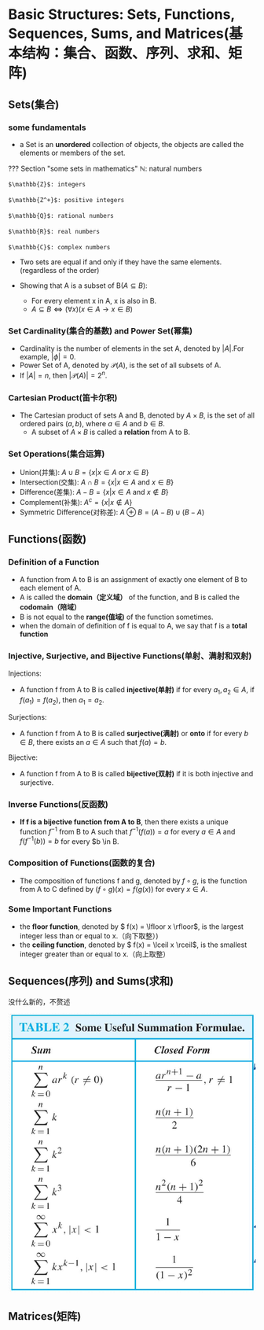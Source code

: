 # Basic Structures: Sets, Functions, Sequences, Sums, and Matrices(基本结构：集合、函数、序列、求和、矩阵)

## Sets(集合)
### some fundamentals
+ a Set is an **unordered** collection of objects, the objects are called the elements or members of the set.

??? Section "some sets in mathematics" 
    $\mathbb{N}$: natural numbers 
    
    $\mathbb{Z}$: integers 
    
    $\mathbb{Z^+}$: positive integers 
    
    $\mathbb{Q}$: rational numbers 
    
    $\mathbb{R}$: real numbers 
    
    $\mathbb{C}$: complex numbers 

+ Two sets are equal if and only if they have the same elements.(regardless of the order)

+ Showing that A is a subset of B($A \subseteq B$):
    + For every element x in A, x is also in B.
    + $A \subseteq B \Leftrightarrow (\forall x)(x \in A \rightarrow x \in B)$

### Set Cardinality(集合的基数) and Power Set(幂集)
+ Cardinality is the number of elements in the set A, denoted by $|A|$.For example, $| \phi | = 0$.
+ Power Set of A, denoted by $\mathcal{P}(A)$, is the set of all subsets of A.
+ If $|A| = n$, then $|\mathcal{P}(A)| = 2^n$.

### Cartesian Product(笛卡尔积)
+ The Cartesian product of sets A and B, denoted by $A \times B$, is the set of all ordered pairs $(a, b)$, where $a \in A$ and $b \in B$.
    + A subset of $A \times B$ is called a **relation** from A to B.

### Set Operations(集合运算)
+ Union(并集): $A \cup B = \{ x | x \in A \text{ or } x \in B \}$
+ Intersection(交集): $A \cap B = \{ x | x \in A \text{ and } x \in B \}$
+ Difference(差集): $A - B = \{ x | x \in A \text{ and } x \notin B \}$
+ Complement(补集): $A^c = \{ x | x \notin A \}$
+ Symmetric Difference(对称差): $A \oplus B = (A - B) \cup (B - A)$
## Functions(函数)
### Definition of a Function 

+ A function from A to B is an assignment of exactly one element of B to each element of A.
+ A is called the **domain（定义域）** of the function, and B is called the **codomain（陪域）**
+ B is not equal to the **range(值域)** of the function sometimes.
+ when the domain of definition of f is equal to A, we say that f is a **total function**

### Injective, Surjective, and Bijective Functions(单射、满射和双射)
Injections:

+ A function f from A to B is called **injective(单射)** if for every $a_1, a_2 \in A$, if $f(a_1) = f(a_2)$, then $a_1 = a_2$.

Surjections:

+ A function f from A to B is called **surjective(满射)** or **onto** if for every $b \in B$, there exists an $a \in A$ such that $f(a) = b$.

Bijective:

+ A function f from A to B is called **bijective(双射)** if it is both injective and surjective.

### Inverse Functions(反函数)
+ **If f is a bijective function from A to B**, then there exists a unique function $f^{-1}$ from B to A such that $f^{-1}(f(a)) = a$ for every $a \in A$ and $f(f^{-1}(b)) = b$ for every $b \in B.
### Composition of Functions(函数的复合)
+ The composition of functions f and g, denoted by $f \circ g$, is the function from A to C defined by $(f \circ g)(x) = f(g(x))$ for every $x \in A$.

### Some Important Functions
+ the **floor function**, denoted by $ f(x) = \lfloor x \rfloor$, is the largest integer less than or equal to x.（向下取整）)
+ the **ceiling function**, denoted by $ f(x) = \lceil x \rceil$, is the smallest integer greater than or equal to x.（向上取整）

## Sequences(序列) and Sums(求和)
没什么新的，不赘述

![](img/7.png)

## Matrices(矩阵)
